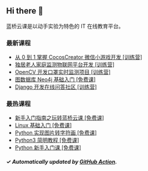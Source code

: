 ## Hi there 👋

蓝桥云课是以动手实验为特色的 IT 在线教育平台。

### 最新课程

<!-- LATEST:START -->
- [从 0 到 1 掌握 CocosCreator 微信小游戏开发 [训练营]](https://www.lanqiao.cn/courses/9436/)
- [独居老人家庭监测物联网平台开发 [训练营]](https://www.lanqiao.cn/courses/9618/)
- [OpenCV 开发口罩实时监测项目 [训练营]](https://www.lanqiao.cn/courses/9587/)
- [图数据库 Neo4j 基础入门 [免费课]](https://www.lanqiao.cn/courses/4043/)
- [Django 开发在线问答社区 [训练营]](https://www.lanqiao.cn/courses/4069/)
<!-- LATEST:END -->

### 最热课程

<!-- HOTEST:START -->
- [新手入门指南之玩转蓝桥云课 [免费课]](https://www.lanqiao.cn/courses/63/)
- [Linux 基础入门 [免费课]](https://www.lanqiao.cn/courses/1/)
- [Python 实现图片转字符画 [免费课]](https://www.lanqiao.cn/courses/370/)
- [Python3 简明教程 [免费课]](https://www.lanqiao.cn/courses/596/)
- [Python 新手入门课 [免费课]](https://www.lanqiao.cn/courses/1330/)
<!-- HOTEST:END -->

##### ✓ Automatically updated by [GitHub Action](https://github.com/lanqiao-courses/.github/actions/workflows/update.yml).
